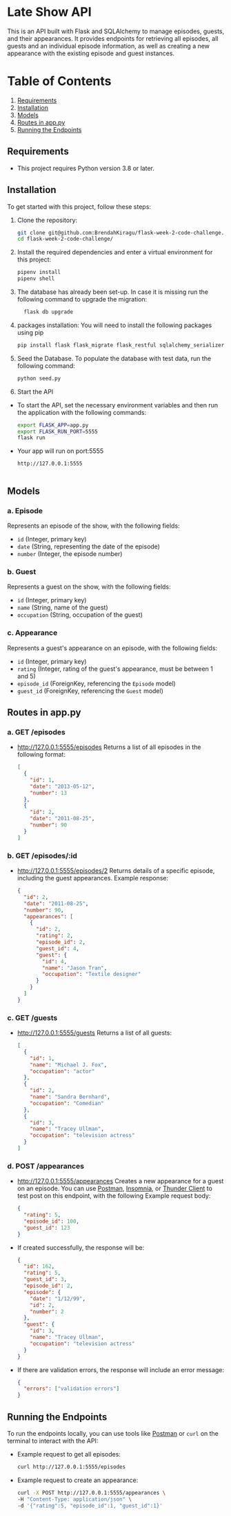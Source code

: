 # Late Show API
This is an API built with Flask and SQLAlchemy to manage episodes, guests, and their appearances. It provides endpoints for retrieving all episodes, all guests and an individual episode information, as well as creating a new appearance with the existing episode and guest instances.

# Table of Contents
1. [Requirements](#requirements)
2. [Installation](#installation)
3. [Models](#models)
4. [Routes in app.py](#routes-in-app-py)
5. [Running the Endpoints](#running-the-endpoints)

## Requirements
- This project requires Python version 3.8 or later.

## Installation
To get started with this project, follow these steps:

1. Clone the repository:
    ```bash
    git clone git@github.com:BrendahKiragu/flask-week-2-code-challenge.git
    cd flask-week-2-code-challenge/
    ```
2. Install the required dependencies and enter a virtual environment for this project:
    ```bash
    pipenv install 
    pipenv shell
    ```
3. The database has already been set-up. In case it is missing run the following command to upgrade the migration:
    ```bash
      flask db upgrade
    ```
4. packages installation: You will need to install the following packages using pip
    ```bash
    pip install flask flask_migrate flask_restful sqlalchemy_serializer faker
    ```

4. Seed the Database. To populate the database with test data, run the following command:
    ```bash
    python seed.py
    ```  

5. Start the API
- To start the API, set the necessary environment variables and then run the application with the following commands:
     ```bash
     export FLASK_APP=app.py
     export FLASK_RUN_PORT=5555
     flask run
     ```
- Your app will run on port:5555
    ```arduino
    http://127.0.0.1:5555


## Models
### a. Episode
Represents an episode of the show, with the following fields:
- `id` (Integer, primary key)
- `date` (String, representing the date of the episode)
- `number` (Integer, the episode number)

### b. Guest
Represents a guest on the show, with the following fields:
- `id` (Integer, primary key)
- `name` (String, name of the guest)
- `occupation` (String, occupation of the guest)

### c. Appearance
Represents a guest's appearance on an episode, with the following fields:
- `id` (Integer, primary key)
- `rating` (Integer, rating of the guest's appearance, must be between 1 and 5)
- `episode_id` (ForeignKey, referencing the `Episode` model)
- `guest_id` (ForeignKey, referencing the `Guest` model)

## Routes in app.py
### a. GET /episodes
- http://127.0.0.1:5555/episodes Returns a list of all episodes in the following format:
    ```json
    [
      {
        "id": 1,
        "date": "2013-05-12",
        "number": 13
      },
      {
        "id": 2,
        "date": "2011-08-25",
        "number": 90
      }
    ]
    ```

### b. GET /episodes/:id
- http://127.0.0.1:5555/episodes/2 Returns details of a specific episode, including the guest appearances. Example response:
    ```json
    {
      "id": 2,
      "date": "2011-08-25",
      "number": 90,
      "appearances": [
        {
          "id": 2,
          "rating": 2,
          "episode_id": 2,
          "guest_id": 4,
          "guest": {
            "id": 4,
            "name": "Jason Tran",
            "occupation": "Textile designer"
          }
        }
      ]
    }
    ```

### c. GET /guests
- http://127.0.0.1:5555/guests Returns a list of all guests:
    ```json
    [
      {
        "id": 1,
        "name": "Michael J. Fox",
        "occupation": "actor"
      },
      {
        "id": 2,
        "name": "Sandra Bernhard",
        "occupation": "Comedian"
      },
      {
        "id": 3,
        "name": "Tracey Ullman",
        "occupation": "television actress"
      }
    ]
    ```

### d. POST /appearances
- http://127.0.0.1:5555/appearances Creates a new appearance for a guest on an episode. You can use [Postman](https://postman.com), [Insomnia](https://insomnia.rest), or [Thunder Client](https://www.thunderclient.com) to test post on this endpoint, with the following Example request body:
    ```json
    {
      "rating": 5,
      "episode_id": 100,
      "guest_id": 123
    }
    ```

- If created successfully, the response will be:
    ```json
    {
      "id": 162,
      "rating": 5,
      "guest_id": 3,
      "episode_id": 2,
      "episode": {
        "date": "1/12/99",
        "id": 2,
        "number": 2
      },
      "guest": {
        "id": 3,
        "name": "Tracey Ullman",
        "occupation": "television actress"
      }
    }
    ```

- If there are validation errors, the response will include an error message:
    ```json
    {
      "errors": ["validation errors"]
    }
    ```

## Running the Endpoints
To run the endpoints locally, you can use tools like [Postman](https://www.postman.com/) or `curl` on the terminal to interact with the API:

- Example request to get all episodes:
    ```bash
    curl http://127.0.0.1:5555/episodes
    ```

- Example request to create an appearance:
    ```bash
    curl -X POST http://127.0.0.1:5555/appearances \
    -H "Content-Type: application/json" \
    -d '{"rating":5, "episode_id":1, "guest_id":1}'
    ```
